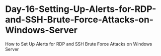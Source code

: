 # Day-16-Setting-Up-Alerts-for-RDP-and-SSH-Brute-Force-Attacks-on-Windows-Server
How to Set Up Alerts for RDP and SSH Brute Force Attacks on Windows Server

